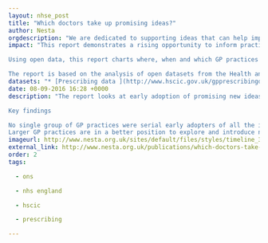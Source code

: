 ```yaml
---
layout: nhse_post
title: "Which doctors take up promising ideas?"
author: Nesta
orgdescription: "We are dedicated to supporting ideas that can help improve all our lives, with activities ranging from early stage investment to in-depth research and practical programmes.   We don’t work alone - we rely on the strength of the partnerships we form with you and with others to make change happen.   Find out more about our mission below, meet the people that work here, and see how you can become part of the team."
impact: "This report demonstrates a rising opportunity to inform practitioners and patients by making use of open data. Analysis of primary care open data shows the potential to chart GP surgeries’ uptake of promising innovations in technologies, drugs and practices.

Using open data, this report charts where, when and which GP practices across England have taken-up promising innovations. As well as showing the varied uptake of certain proven drugs, technologies and practices by GP surgeries, the report explores how making use of open data can help people understand trends and differences in service within primary care, and inform patient and practitioner priorities and choices.

The report is based on the analysis of open datasets from the Health and Social Care Information Centre, demographic data, as well as qualitative and quantitative research. "
datasets: "* [Prescribing data ](http://www.hscic.gov.uk/gpprescribingdata) is from the monthly files published by the HSCIC"
date: 08-09-2016 16:28 +0000
description: "The report looks at early adoption of promising new ideas across primary care in England and argues that analysing open data can help public services gain a greater understanding of their take up of innovations.

Key findings

No single group of GP practices were serial early adopters of all the innovations reviewed, but groups of early adopters were identified around specific types of innovations.
Larger GP practices are in a better position to explore and introduce new innovations, while neighb"
imageurl: http://www.nesta.org.uk/sites/default/files/styles/timeline_360/public/innovation_in_public_services_infographic.jpg?itok=MeYbA2Zk
external_link: http://www.nesta.org.uk/publications/which-doctors-take-promising-ideas-new-insights-open-data
order: 2
tags:

  - ons

  - nhs england

  - hscic

  - prescribing

---
```

